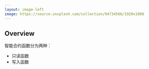 ```yaml
---
layout: image-left
image: https://source.unsplash.com/collection/94734566/1920x1080
---
```


## Overview

智能合约函数分为两种：

- 只读函数
- 写入函数